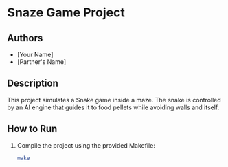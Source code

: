 # Snaze Game Project

## Authors
- [Your Name]
- [Partner's Name]

## Description
This project simulates a Snake game inside a maze. The snake is controlled by an AI engine that guides it to food pellets while avoiding walls and itself.

## How to Run
1. Compile the project using the provided Makefile:
   ```sh
   make
